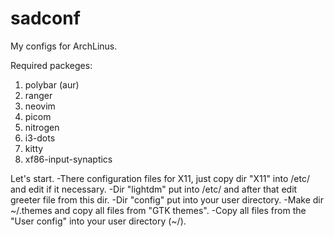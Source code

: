 # sadconf
My configs for ArchLinus.

Required packeges:
1) polybar (aur)
2) ranger
3) neovim
4) picom
5) nitrogen
6) i3-dots
7) kitty
8) xf86-input-synaptics

Let's start.
-There configuration files for X11, just copy dir "X11" into /etc/ and edit if it necessary.
-Dir "lightdm" put into /etc/ and after that edit greeter file from this dir.
-Dir "config" put into your user directory.
-Make dir ~/.themes and copy all files from "GTK themes".
-Copy all files from the "User config" into your user directory (~/).
